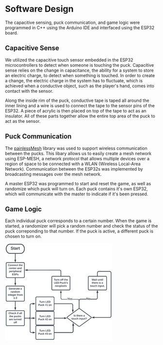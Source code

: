 # Software Design
The capacitive sensing, puck communication, and game logic were programmed in C++ using the Arduino IDE and interfaced using the ESP32 board. 

## Capacitive Sense
We utilized the capacitive touch sensor embedded in the ESP32 microcontrollers to detect when someone is touching the puck. Capacitive sense relies on the change in capacitance, the ability for a system to store an electric charge, to detect when something is touched. In order to create a change, the electric charge in the system has to fluctuate, which is achieved when a conductive object, such as the player's hand, comes into contact with the sensor.

Along the inside rim of the puck, conductive tape is taped all around the inner lining and a wire is used to connect the tape to the sensor pins of the ESP32. A piece of acrylic is then placed on top of the tape to act as an insulator. All of these parts together allow the entire top area of the puck to act as the sensor.

## Puck Communication
The [painlessMesh](https://gitlab.com/painlessMesh/painlessMesh) library was used to support wireless communication between the pucks. This libary allows us to easily create a mesh network using ESP-MESH, a network protocol that allows multiple devices over a region of space to be connected with a WLAN (Wireless Local-Area Network). Communication between the ESP32s was implemented by broadcasting messages over the mesh network.

A master ESP32 was programmed to start and reset the game, as well as randomize which puck will turn on. Each puck contains it's own ESP32, which will communicate with the master to indicate if it's been pressed.

## Game Logic
Each individual puck corresponds to a certain number. When the game is started, a randomizer will pick a random number and check the status of the puck correponding to that number. If the puck is active, a different puck is chosen to turn on. 

<img src="https://github.com/vickythai/EE-Emerge-2023-LEDPucks/blob/main/pictures/flowchart.png?raw=true" alt="Flowchart" width="70%" height="70%"/>
